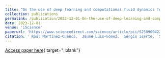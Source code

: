 ```yaml
---
title: "On the use of deep learning and computational fluid dynamics for the estimation of uniform momentum source components of propellers"
collection: publications
permalink: /publication/2023-12-01-On-the-use-of-deep-learning-and-computational-fluid-dynamics-for-the-estimation-of-uniform-momentum-source-components-of-propellers
date: 2023-12-01
venue: 'iScience'
paperurl: 'https://www.sciencedirect.com/science/article/pii/S258900422302374X'
citation: ' Raúl Martínez-Cuenca,  Jaume Luis-Gómez,  Sergio Iserte,  Sergio Chiva, &quot;On the use of deep learning and computational fluid dynamics for the estimation of uniform momentum source components of propellers.&quot; iScience, 2023.'
---
```

[Access paper here](https://www.sciencedirect.com/science/article/pii/S258900422302374X){:target="_blank"}
